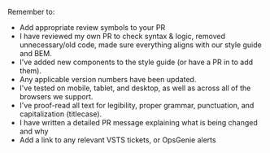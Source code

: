 Remember to:

- Add appropriate review symbols to your PR
- I have reviewed my own PR to check syntax & logic, removed unnecessary/old code, made sure everything aligns with our style guide and BEM.
- I've added new components to the style guide (or have a PR in to add them).
- Any applicable version numbers have been updated.
- I've tested on mobile, tablet, and desktop, as well as across all of the browsers we support.
- I've proof-read all text for legibility, proper grammar, punctuation, and capitalization (titlecase).
- I have written a detailed PR message explaining what is being changed and why
- Add a link to any relevant VSTS tickets, or OpsGenie alerts
